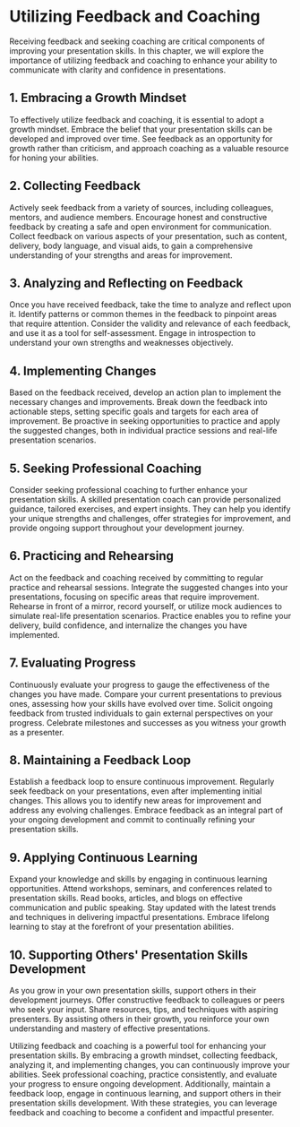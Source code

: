 Utilizing Feedback and Coaching
========================================

Receiving feedback and seeking coaching are critical components of improving your presentation skills. In this chapter, we will explore the importance of utilizing feedback and coaching to enhance your ability to communicate with clarity and confidence in presentations.

**1. Embracing a Growth Mindset**
---------------------------------

To effectively utilize feedback and coaching, it is essential to adopt a growth mindset. Embrace the belief that your presentation skills can be developed and improved over time. See feedback as an opportunity for growth rather than criticism, and approach coaching as a valuable resource for honing your abilities.

**2. Collecting Feedback**
--------------------------

Actively seek feedback from a variety of sources, including colleagues, mentors, and audience members. Encourage honest and constructive feedback by creating a safe and open environment for communication. Collect feedback on various aspects of your presentation, such as content, delivery, body language, and visual aids, to gain a comprehensive understanding of your strengths and areas for improvement.

**3. Analyzing and Reflecting on Feedback**
-------------------------------------------

Once you have received feedback, take the time to analyze and reflect upon it. Identify patterns or common themes in the feedback to pinpoint areas that require attention. Consider the validity and relevance of each feedback, and use it as a tool for self-assessment. Engage in introspection to understand your own strengths and weaknesses objectively.

**4. Implementing Changes**
---------------------------

Based on the feedback received, develop an action plan to implement the necessary changes and improvements. Break down the feedback into actionable steps, setting specific goals and targets for each area of improvement. Be proactive in seeking opportunities to practice and apply the suggested changes, both in individual practice sessions and real-life presentation scenarios.

**5. Seeking Professional Coaching**
------------------------------------

Consider seeking professional coaching to further enhance your presentation skills. A skilled presentation coach can provide personalized guidance, tailored exercises, and expert insights. They can help you identify your unique strengths and challenges, offer strategies for improvement, and provide ongoing support throughout your development journey.

**6. Practicing and Rehearsing**
--------------------------------

Act on the feedback and coaching received by committing to regular practice and rehearsal sessions. Integrate the suggested changes into your presentations, focusing on specific areas that require improvement. Rehearse in front of a mirror, record yourself, or utilize mock audiences to simulate real-life presentation scenarios. Practice enables you to refine your delivery, build confidence, and internalize the changes you have implemented.

**7. Evaluating Progress**
--------------------------

Continuously evaluate your progress to gauge the effectiveness of the changes you have made. Compare your current presentations to previous ones, assessing how your skills have evolved over time. Solicit ongoing feedback from trusted individuals to gain external perspectives on your progress. Celebrate milestones and successes as you witness your growth as a presenter.

**8. Maintaining a Feedback Loop**
----------------------------------

Establish a feedback loop to ensure continuous improvement. Regularly seek feedback on your presentations, even after implementing initial changes. This allows you to identify new areas for improvement and address any evolving challenges. Embrace feedback as an integral part of your ongoing development and commit to continually refining your presentation skills.

**9. Applying Continuous Learning**
-----------------------------------

Expand your knowledge and skills by engaging in continuous learning opportunities. Attend workshops, seminars, and conferences related to presentation skills. Read books, articles, and blogs on effective communication and public speaking. Stay updated with the latest trends and techniques in delivering impactful presentations. Embrace lifelong learning to stay at the forefront of your presentation abilities.

**10. Supporting Others' Presentation Skills Development**
----------------------------------------------------------

As you grow in your own presentation skills, support others in their development journeys. Offer constructive feedback to colleagues or peers who seek your input. Share resources, tips, and techniques with aspiring presenters. By assisting others in their growth, you reinforce your own understanding and mastery of effective presentations.

Utilizing feedback and coaching is a powerful tool for enhancing your presentation skills. By embracing a growth mindset, collecting feedback, analyzing it, and implementing changes, you can continuously improve your abilities. Seek professional coaching, practice consistently, and evaluate your progress to ensure ongoing development. Additionally, maintain a feedback loop, engage in continuous learning, and support others in their presentation skills development. With these strategies, you can leverage feedback and coaching to become a confident and impactful presenter.
